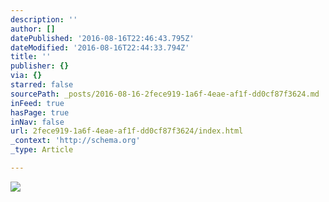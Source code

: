 ```yaml
---
description: ''
author: []
datePublished: '2016-08-16T22:46:43.795Z'
dateModified: '2016-08-16T22:44:33.794Z'
title: ''
publisher: {}
via: {}
starred: false
sourcePath: _posts/2016-08-16-2fece919-1a6f-4eae-af1f-dd0cf87f3624.md
inFeed: true
hasPage: true
inNav: false
url: 2fece919-1a6f-4eae-af1f-dd0cf87f3624/index.html
_context: 'http://schema.org'
_type: Article

---
```

![](https://the-grid-user-content.s3-us-west-2.amazonaws.com/9cd0ca8e-6e2e-429c-a230-ef1e97d97705.jpg)